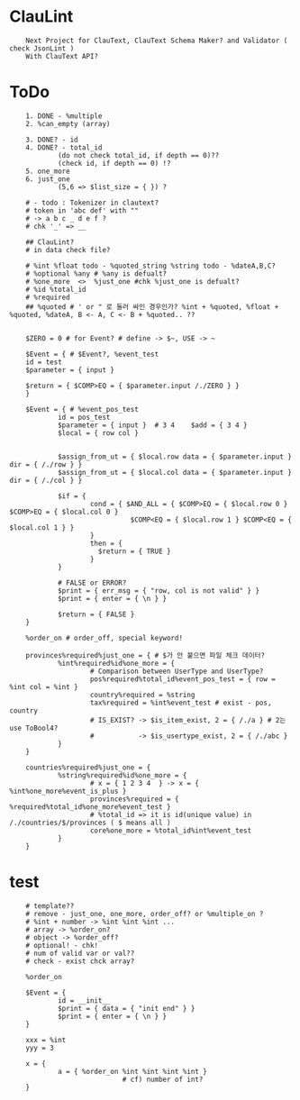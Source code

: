 # ClauLint
        Next Project for ClauText, ClauText Schema Maker? and Validator ( check JsonLint )
        With ClauText API?
# ToDo
        1. DONE - %multiple
        2. %can_empty (array)
        
        3. DONE? - id
        4. DONE? - total_id
                (do not check total_id, if depth == 0)?? 
                (check id, if depth == 0) !?
        5. one_more 
        6. just_one
                (5,6 => $list_size = { }) ?
  
        # - todo : Tokenizer in clautext?
        # token in 'abc def' with ""
        # -> a b c _ d e f ?
        # chk '_' => __

        ## ClauLint?
        # in data check file?

        # %int %float todo - %quoted_string %string todo - %dateA,B,C?
        # %optional %any # %any is defualt?
        # %one_more  <>  %just_one #chk %just_one is defualt?
        # %id %total_id
        # %required 
        ## %quoted # ' or " 로 둘러 싸인 경우인가? %int + %quoted, %float + %quoted, %dateA, B <- A, C <- B + %quoted.. ??


        $ZERO = 0 # for Event? # define -> $~, USE -> ~

        $Event = { # $Event?, %event_test
        id = test
        $parameter = { input }

        $return = { $COMP>EQ = { $parameter.input /./ZERO } }
        }

        $Event = { # %event_pos_test        
                id = pos_test
                $parameter = { input }  # 3 4    $add = { 3 4 }
                $local = { row col }


                $assign_from_ut = { $local.row data = { $parameter.input } dir = { /./row } }
                $assign_from_ut = { $local.col data = { $parameter.input } dir = { /./col } }

                $if = { 
                        cond = { $AND_ALL = { $COMP>EQ = { $local.row 0 } $COMP>EQ = { $local.col 0 } 
                                  $COMP<EQ = { $local.row 1 } $COMP<EQ = { $local.col 1 } } 
                        }
                        then = {
                          $return = { TRUE }
                        }
                }

                # FALSE or ERROR?
                $print = { err_msg = { "row, col is not valid" } }
                $print = { enter = { \n } }

                $return = { FALSE }
        }

        %order_on # order_off, special keyword!

        provinces%required%just_one = { # $가 안 붙으면 파일 체크 데이터?
                %int%required%id%one_more = {
                        # Comparison between UserType and UserType?
                        pos%required%total_id%event_pos_test = { row = %int col = %int } 
                        country%required = %string
                        tax%required = %int%event_test # exist - pos, country
                        # IS_EXIST? -> $is_item_exist, 2 = { /./a } # 2는 use ToBool4?
                        #           -> $is_usertype_exist, 2 = { /./abc }
                }
        }

        countries%required%just_one = {
                %string%required%id%one_more = {
                        # x = { 1 2 3 4  } -> x = { %int%one_more%event_is_plus }
                        provinces%required = { %required%total_id%one_more%event_test } 
                        # %total_id => it is id(unique value) in /./countries/$/provinces ( $ means all ) 
                        core%one_more = %total_id%int%event_test
                }
        }
        
# test
        # template??
        # remove - just_one, one_more, order_off? or %multiple_on ?
        # %int + number -> %int %int %int ...
        # array -> %order_on?
        # object -> %order_off?
        # optional! - chk!
        # num of valid var or val??
        # check - exist chck array?

        %order_on

        $Event = {
                id = __init__
                $print = { data = { "init end" } }
                $print = { enter = { \n } }
        }

        xxx = %int
        yyy = 3

        x = { 
                a = { %order_on %int %int %int %int } 
                                # cf) number of int?
        }

